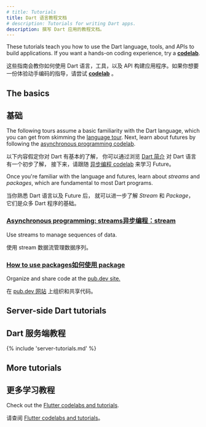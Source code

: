 ```yaml
---
# title: Tutorials
title: Dart 语言教程文档
# description: Tutorials for writing Dart apps.
description: 撰写 Dart 应用的教程文档。
---
```


These tutorials teach you how to use the Dart
language, tools, and APIs to build applications.
If you want a hands-on coding experience, try a
**[codelab](/codelabs)**.

这些指南会教你如何使用 Dart 语言，工具，以及 API 
构建应用程序。如果你想要一份体验动手编码的指导，请尝试
**[codelab](/codelabs)** 。

## The basics

## 基础

The following tours assume a basic familiarity with the Dart language,
which you can get from skimming the
[language tour](/language).
Next, learn about futures by following the
[asynchronous programming codelab](/codelabs/async-await).

以下内容假定你对 Dart 有基本的了解，
你可以通过浏览 [Dart 简介](/language) 对 Dart 语言有一个初步了解，
接下来，请跟随 [异步编程 codelab](/codelabs/async-await) 来学习 Future。

Once you're familiar with the language and futures,
learn about _streams_ and _packages_,
which are fundamental to most Dart programs.

当你熟悉 Dart 语言以及 Future 后，
就可以进一步了解 _Stream_ 和 _Package_，
它们是众多 Dart 程序的基础。

<div class="card-grid no_toc_section">
  <div class="card">
    <h3><a href="/libraries/async/using-streams">
      <t>Asynchronous programming: streams</t><t>异步编程：stream</t>
    </a></h3>
    <p>Use streams to manage sequences of data.</p>
    <p>使用 stream 数据流管理数据序列。</p>
  </div>
  <div class="card">
    <h3><a href="/guides/packages"><t>How to use packages</t><t>如何使用 package</t></a></h3>
    <p>Organize and share code at the
       <a href="{{site.pub}}">pub.dev site.</a></p>
    <p>在 <a href="{{site.pub}}">pub.dev 网站</a> 上组织和共享代码。</p>
  </div>
</div>


## Server-side Dart tutorials

## Dart 服务端教程

{% include 'server-tutorials.md' %}

## More tutorials

## 更多学习教程

Check out the [Flutter codelabs and tutorials]({{site.flutter-docs}}/codelabs).

请查阅 [Flutter codelabs and tutorials]({{site.flutter-docs}}/codelabs)。
